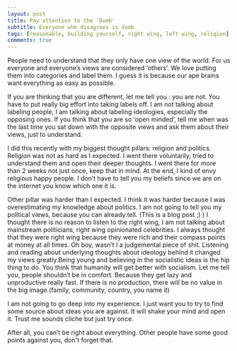 ```yaml
---
layout: post
title: Pay attention to the 'Dumb'
subtitle: Everyone who disagrees is dumb
tags: [reasonable, building yourself, right wing, left wing, religion]
comments: true
---
```

 People need to understand that they only have one view of the world. For us everyone and everyone’s views are considered ‘others’. We love putting them into categories and label them. I guess it is because our ape brains want everything as easy as possible. 

 If you are thinking that you are different, let me tell you : you are not. You have to put really big effort into taking labels off. I am not talking about labeling people, I am talking about labeling ideologies, especially the opposing ones. If you think that you are so ‘open minded’, tell me when was the last time you sat down with the opposite views and ask them about their views, just to understand.
	
  I did this recently with my biggest thought pillars: religion and politics. Religion was not as hard as I expected. I went there voluntarily, tried to understand them and open their deeper thoughts. I went there for more than 2 weeks not just once, keep that in mind. At the end, I kind of envy religious happy people. I don’t have to tell you my beliefs since we are on the internet you know which one it is.
	
  Other pillar was harder than I expected. I think it was harder because I was overestimating my knowledge about politics. I am not going to tell you my political views, because you can already tell. (This is a blog post ;) ) I thought there is no reason to listen to the right wing, I am not talking about mainstream politicians, right wing opinionated celebrities. I always thought that they were right wing because they were rich and their compass points at money at all times. Oh boy, wasn’t I a judgemental piece of shit. Listening and reading about underlying thoughts about ideology behind it changed my views greatly.Being young and believing in the socialistic ideas is the hip thing to do. You think that humanity will get better with socialism. Let me tell you, people shouldn’t be in comfort. Because they get lazy and unproductive really fast. If there is no production, there will be no value in the big image.(family, community, country, you name it)
	
  I am not going to go deep into my experience. I just want you to try to find some source about ideas you are against. It will shake your mind and open it. Trust me sounds cliche but just try once.
	
  After all, you can’t be right about everything. Other people have some good points against you, don't forget that.
